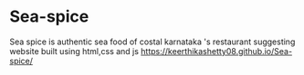 # Sea-spice
Sea spice is authentic sea food of costal karnataka 's restaurant suggesting website 
built using html,css and js
https://keerthikashetty08.github.io/Sea-spice/
